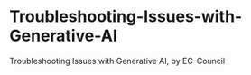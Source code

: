 # Troubleshooting-Issues-with-Generative-AI
Troubleshooting Issues with Generative AI, by EC-Council
